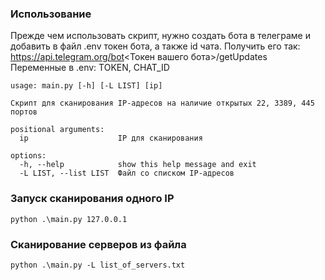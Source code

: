 ### Использование
Прежде чем использовать скрипт, нужно создать бота в телеграме и добавить в файл .env токен бота, а также id чата. Получить его так: https://api.telegram.org/bot<Токен вашего бота>/getUpdates\
Переменные в .env: TOKEN, CHAT_ID

```
usage: main.py [-h] [-L LIST] [ip]

Скрипт для сканирования IP-адресов на наличие открытых 22, 3389, 445 портов

positional arguments:
  ip                    IP для сканирования

options:
  -h, --help            show this help message and exit
  -L LIST, --list LIST  Файл со списком IP-адресов
```

### Запуск сканирования одного IP
```python .\main.py 127.0.0.1```

### Сканирование серверов из файла
```python .\main.py -L list_of_servers.txt```

